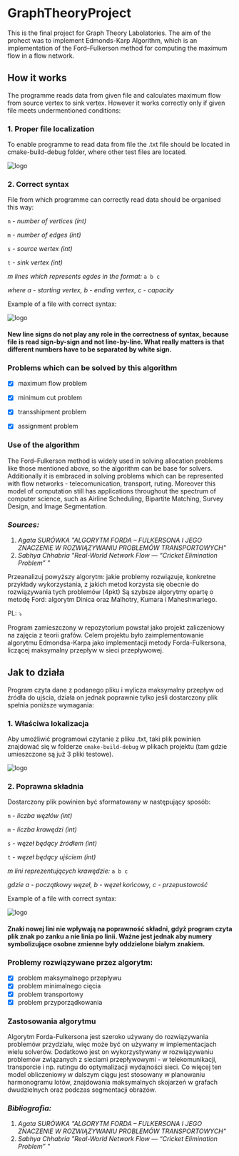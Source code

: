 # GraphTheoryProject
This is the final project for Graph Theory Labolatories. The aim of the prohect was to implement Edmonds-Karp Algorithm, which is an implementation of the Ford–Fulkerson method for computing the maximum flow in a flow network.

## How it works ##
The programme reads data from given file and calculates maximum flow from source vertex to sink vertex. However it works correctly only if given file meets undermentioned conditions:

### 1. Proper file localization ###
To enable programme to read data from file the .txt file should be located in cmake-build-debug folder, where other test files are located.


![logo](https://github.com/PaulinaGacek/GraphTheoryProject/blob/main/File_localization.png "Proper file localization")


### 2. Correct syntax ###

File from which programme can correctly read data should be organised this way:

`n` - *number of vertices (int)*

`m` - *number of edges (int)*

`s` - *source wertex (int)*

`t` - *sink vertex (int)*

*m lines which represents egdes in the format:*
`a b c`

*where a - starting vertex, b - ending vertex, c - capacity*


Example of a file with correct syntax:

![logo](https://github.com/PaulinaGacek/GraphTheoryProject/blob/main/File_syntax_.png "Correct file syntax")
#### New line signs do not play any role in the correctness of syntax, because file is read sign-by-sign and not line-by-line. What really matters is that different numbers have to be separated by white sign. ####


### Problems which can be solved by this algorithm ###
- [X] maximum flow problem
- [X] minimum cut problem
- [X] transshipment problem
- [X] assignment problem


### Use of the algorithm ###
The Ford–Fulkerson method is widely used in solving allocation problems like those mentioned above, so the algorithm can be base for solvers. Additionally it is embraced in solving problems which can be represented with flow networks - telecomunication, transport, ruting.
Moreover this model of computation still has applications throughout the spectrum of computer science, such as Airline Scheduling, Bipartite Matching, Survey Design, and Image Segmentation. 

### *Sources:* ###

1. *Agata SURÓWKA "ALGORYTM FORDA – FULKERSONA I JEGO ZNACZENIE W ROZWIĄZYWANIU PROBLEMÓW TRANSPORTOWYCH"*
2. *Sabhya Chhabria "Real-World Network Flow — “Cricket Elimination Problem” "*


Przeanalizuj powyższy algorytm: jakie problemy rozwiązuje, konkretne przykłady wykorzystania, z jakich metod korzysta się obecnie do rozwiązywania tych problemów (4pkt)
Są szybsze algorytmy opartę o metodę Ford: algorytm Dinica oraz Malhotry, Kumara i Maheshwariego.

 PL: :arrow_heading_down:
 
 Program zamieszczony w repozytorium powstał jako projekt zaliczeniowy na zajęcia z teorii grafów. Celem projektu było zaimplementowanie algorytmu Edmondsa-Karpa jako implementacji metody Forda-Fulkersona, liczącej maksymalny przepływ w sieci przepływowej.

## Jak to działa ##

Program czyta dane z podanego pliku i wylicza maksymalny przepływ od źródła do ujścia, działa on jednak poprawnie tylko jeśli dostarczony plik spełnia poniższe wymagania:

### 1. Właściwa lokalizacja ###
Aby umożliwić programowi czytanie z pliku .txt, taki plik powinien znajdować się w folderze `cmake-build-debug` w plikach projektu (tam gdzie umieszczone są już 3 pliki testowe).


![logo](https://github.com/PaulinaGacek/GraphTheoryProject/blob/main/File_localization.png "Proper file localization")


### 2. Poprawna składnia ###

Dostarczony plik powinien być sformatowany w następujący sposób:

`n` - *liczba węzłów (int)*

`m` - *liczba krawędzi (int)*

`s` - *węzeł będący źródłem (int)*

`t` - *węzeł będący ujściem (int)*

*m lini reprezentujących krawędzie:*
`a b c`

*gdzie a - początkowy węzeł, b - węzeł końcowy, c - przepustowość*


Example of a file with correct syntax:

![logo](https://github.com/PaulinaGacek/GraphTheoryProject/blob/main/File_syntax_.png "Correct file syntax")
#### Znaki nowej lini nie wpływają na poprawność składni, gdyż program czyta plik znak po zanku a nie linia po linii. Ważne jest jednak aby numery symbolizujące osobne zmienne były oddzielone białym znakiem. ####
 
 ### Problemy rozwiązywane przez algorytm: ###
 - [X] problem maksymalnego przepływu
 - [X] problem minimalnego cięcia
 - [X] problem transportowy
 - [X] problem przyporządkowania
 
 ### Zastosowania algorytmu ###
 Algorytm Forda-Fulkersona jest szeroko używany do rozwiązywania problemów przydziału, więc może być on używany w implementacjach wielu solverów. Dodatkowo jest on wykorzystywany w rozwiązywaniu problemów związanych z sieciami przepływowymi - w telekomunikacji, transporcie i np. rutingu do optymalizacji wydajności sieci. Co więcej ten model obliczeniowy w dalszym ciągu jest stosowany w planowaniu harmonogramu lotów, znajdowania maksymalnych skojarzeń w grafach dwudzielnych oraz podczas segmentacji obrazów.
 
 ### *Bibliografia:* ###

1. *Agata SURÓWKA "ALGORYTM FORDA – FULKERSONA I JEGO ZNACZENIE W ROZWIĄZYWANIU PROBLEMÓW TRANSPORTOWYCH"*
2. *Sabhya Chhabria "Real-World Network Flow — “Cricket Elimination Problem” "*
